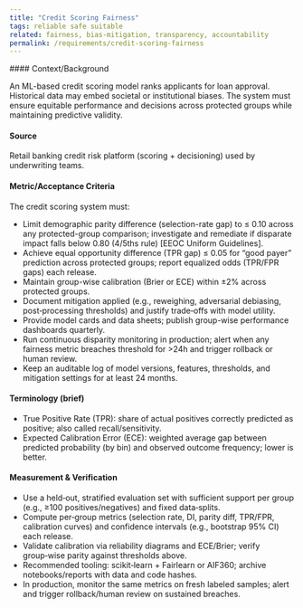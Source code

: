 ```yaml
---
title: "Credit Scoring Fairness"
tags: reliable safe suitable
related: fairness, bias-mitigation, transparency, accountability
permalink: /requirements/credit-scoring-fairness
---
```


<div class="quality-requirement" markdown="1">
#### Context/Background

An ML-based credit scoring model ranks applicants for loan approval. Historical data may embed societal or institutional biases. The system must ensure equitable performance and decisions across protected groups while maintaining predictive validity.

#### Source

Retail banking credit risk platform (scoring + decisioning) used by underwriting teams.

#### Metric/Acceptance Criteria

The credit scoring system must:

* Limit demographic parity difference (selection-rate gap) to ≤ 0.10 across any protected-group comparison; investigate and remediate if disparate impact falls below 0.80 (4/5ths rule) [EEOC Uniform Guidelines].
* Achieve equal opportunity difference (TPR gap) ≤ 0.05 for “good payer” prediction across protected groups; report equalized odds (TPR/FPR gaps) each release.
* Maintain group-wise calibration (Brier or ECE) within ±2% across protected groups.
* Document mitigation applied (e.g., reweighing, adversarial debiasing, post‑processing thresholds) and justify trade‑offs with model utility.
* Provide model cards and data sheets; publish group-wise performance dashboards quarterly.
* Run continuous disparity monitoring in production; alert when any fairness metric breaches threshold for >24h and trigger rollback or human review.
* Keep an auditable log of model versions, features, thresholds, and mitigation settings for at least 24 months.

#### Terminology (brief)

- True Positive Rate (TPR): share of actual positives correctly predicted as positive; also called recall/sensitivity.
- Expected Calibration Error (ECE): weighted average gap between predicted probability (by bin) and observed outcome frequency; lower is better.

#### Measurement & Verification

- Use a held‑out, stratified evaluation set with sufficient support per group (e.g., ≥100 positives/negatives) and fixed data‑splits.
- Compute per‑group metrics (selection rate, DI, parity diff, TPR/FPR, calibration curves) and confidence intervals (e.g., bootstrap 95% CI) each release.
- Validate calibration via reliability diagrams and ECE/Brier; verify group‑wise parity against thresholds above.
- Recommended tooling: scikit‑learn + Fairlearn or AIF360; archive notebooks/reports with data and code hashes.
- In production, monitor the same metrics on fresh labeled samples; alert and trigger rollback/human review on sustained breaches.

</div><br>

